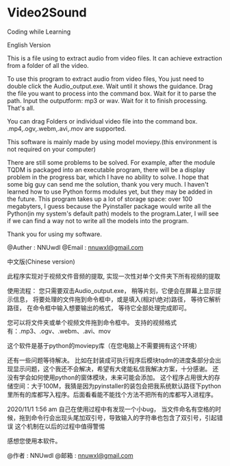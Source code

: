 # Video2Sound
Coding while Learning

English Version

This is a file using to extract audio from video files.
It can achieve extraction from a folder of all the video.

To use this program to extract audio from video files,
You just need to double click the Audio_output.exe.
Wait until it shows the guidance.
Drag the file you want to process into the command box.
Wait for it to parse the path.
Input the outputform: mp3 or wav.
Wait for it to finish processing.
That's all.

You can drag Folders or individual video file into the command box.
.mp4,.ogv,.webm,.avi,.mov are supported.

This software is mainly made by using model moviepy.(this environment is not required on your computer)


There are still some problems to be solved.
For example, after the module TQDM is packaged into an executable program, there will be a display problem in the progress bar, which I have no ability to solve. I hope that some big guy can send me the solution, thank you very much.
I haven't learned how to use Python forms modules yet, but they may be added in the future.
This program takes up a lot of storage space: over 100 megabyters, I guess because the Pyinstaller package would write all the Python(in my system's default path) models to the program.Later, I will see if we can find a way not to write all the models into the program.

Thank you for using my software.

@Auther : NNUwdl
@Email  : nnuwxl@gmail.com



             
        

中文版(Chinese version)

此程序实现对于视频文件音频的提取,
实现一次性对单个文件夹下所有视频的提取

使用流程：
您只需要双击Audio_output.exe，
稍等片刻，它便会在屏幕上显示提示信息，
将要处理的文件拖到命令框中，或是填入(相对\绝对)路径，
等待它解析路径，
在命令框中输入想要输出的格式，
等待它全部处理完成即可。


您可以将文件夹或单个视频文件拖到命令框中。
支持的视频格式有：.mp3、.ogv、.webm、.avi、mov

这个软件是基于python的moviepy库（在您电脑上不需要拥有这个环境）

还有一些问题等待解决。
比如在封装成可执行程序后模块tqdm的进度条部分会出现显示问题，这个我还不会解决，希望有大佬能私信我解决方案，十分感谢。
  还没有学会如何使用python的窗体模块，未来可能会添加。
  这个程序占用很大的存储空间：大于100M，我猜是因为pyinstaller的装包会把我系统默认路径下python里所有的库都写入程序。后面看看能不能找个方法不把所有的库都写入进程序。
  
2020/11/1  1:56 am
自己在使用过程中有发现一个小bug，
当文件命名有空格的时候，拖到命令行会出现头尾加双引号，导致输入的字符串也包含了双引号，引起错误
这个机制在以后的过程中值得警惕


感想您使用本软件。

@作者 : NNUwdl
@邮箱 : nnuwxl@gmail.com
